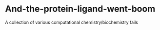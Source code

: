 # And-the-protein-ligand-went-boom
A collection of various computational chemistry/biochemistry fails
